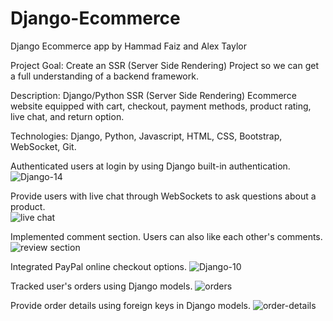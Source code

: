 # Django-Ecommerce

Django Ecommerce app by Hammad Faiz and Alex Taylor

Project Goal: Create an SSR (Server Side Rendering) Project so we can get a full understanding of a backend framework.

Description: Django/Python SSR (Server Side Rendering) Ecommerce website equipped with cart, checkout, payment methods, product rating, live chat, and return option.

Technologies: Django, Python, Javascript, HTML, CSS, Bootstrap, WebSocket, Git.

Authenticated users at login by using Django built-in authentication.
![Django-14](https://user-images.githubusercontent.com/105521583/198363056-af45214c-3f61-4d94-9cd9-be62f7652786.png)

Provide users with live chat through WebSockets to ask questions about a product.                           
![live chat](https://user-images.githubusercontent.com/105521583/198624191-373d3875-17bc-417c-920b-3318c4309a1e.png)

Implemented comment section. Users can also like each other's comments.                                                     
![review section](https://user-images.githubusercontent.com/105521583/198618581-57c294ff-fe93-43fe-839e-ddbbd660d6c1.png)

Integrated PayPal online checkout options.
![Django-10](https://user-images.githubusercontent.com/105521583/198387216-33384fa4-a32d-40e7-aeeb-465e6f9b74fc.png)

Tracked user's orders using Django models. 
![orders](https://user-images.githubusercontent.com/105521583/198840064-2935e2ae-b7c9-4575-aadb-a5087796606f.png)

Provide order details using foreign keys in Django models.
![order-details](https://user-images.githubusercontent.com/105521583/198840146-74431612-0407-4d9e-9b58-c73f7f60c4f4.png)
